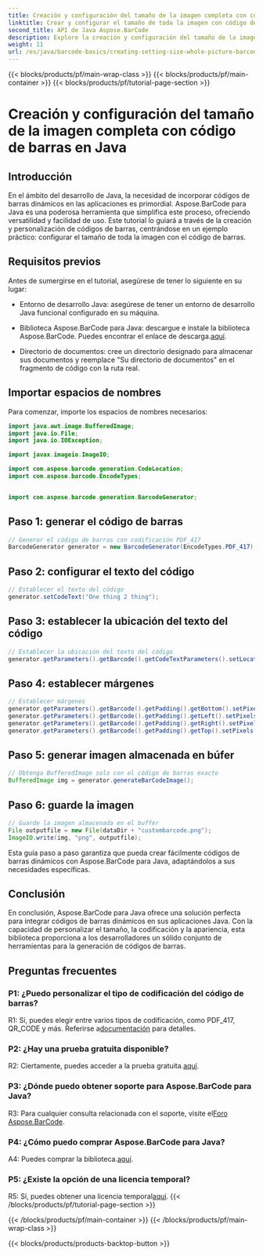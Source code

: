 ```yaml
---
title: Creación y configuración del tamaño de la imagen completa con código de barras en Java
linktitle: Crear y configurar el tamaño de toda la imagen con código de barras
second_title: API de Java Aspose.BarCode
description: Explore la creación y configuración del tamaño de la imagen completa en Java con Aspose.BarCode. Personalice el tamaño, la codificación y la apariencia sin esfuerzo.
weight: 11
url: /es/java/barcode-basics/creating-setting-size-whole-picture-barcode/
---
```


{{< blocks/products/pf/main-wrap-class >}}
{{< blocks/products/pf/main-container >}}
{{< blocks/products/pf/tutorial-page-section >}}

# Creación y configuración del tamaño de la imagen completa con código de barras en Java

## Introducción

En el ámbito del desarrollo de Java, la necesidad de incorporar códigos de barras dinámicos en las aplicaciones es primordial. Aspose.BarCode para Java es una poderosa herramienta que simplifica este proceso, ofreciendo versatilidad y facilidad de uso. Este tutorial lo guiará a través de la creación y personalización de códigos de barras, centrándose en un ejemplo práctico: configurar el tamaño de toda la imagen con el código de barras.

## Requisitos previos

Antes de sumergirse en el tutorial, asegúrese de tener lo siguiente en su lugar:

- Entorno de desarrollo Java: asegúrese de tener un entorno de desarrollo Java funcional configurado en su máquina.

-  Biblioteca Aspose.BarCode para Java: descargue e instale la biblioteca Aspose.BarCode. Puedes encontrar el enlace de descarga.[aquí](https://releases.aspose.com/barcode/java/).

- Directorio de documentos: cree un directorio designado para almacenar sus documentos y reemplace "Su directorio de documentos" en el fragmento de código con la ruta real.

## Importar espacios de nombres

Para comenzar, importe los espacios de nombres necesarios:

```java
import java.awt.image.BufferedImage;
import java.io.File;
import java.io.IOException;

import javax.imageio.ImageIO;

import com.aspose.barcode.generation.CodeLocation;
import com.aspose.barcode.EncodeTypes;


import com.aspose.barcode.generation.BarcodeGenerator;
```

## Paso 1: generar el código de barras

```java
// Generar el código de barras con codificación PDF_417
BarcodeGenerator generator = new BarcodeGenerator(EncodeTypes.PDF_417);
```

## Paso 2: configurar el texto del código

```java
// Establecer el texto del código
generator.setCodeText("One thing 2 thing");
```

## Paso 3: establecer la ubicación del texto del código

```java
// Establecer la ubicación del texto del código
generator.getParameters().getBarcode().getCodeTextParameters().setLocation(CodeLocation.NONE);
```

## Paso 4: establecer márgenes

```java
// Establecer márgenes
generator.getParameters().getBarcode().getPadding().getBottom().setPixels(0);
generator.getParameters().getBarcode().getPadding().getLeft().setPixels(0);
generator.getParameters().getBarcode().getPadding().getRight().setPixels(0);
generator.getParameters().getBarcode().getPadding().getTop().setPixels(0);
```

## Paso 5: generar imagen almacenada en búfer

```java
// Obtenga BufferedImage solo con el código de barras exacto
BufferedImage img = generator.generateBarCodeImage();
```

## Paso 6: guarde la imagen

```java
// Guarde la imagen almacenada en el buffer
File outputfile = new File(dataDir + "custombarcode.png");
ImageIO.write(img, "png", outputfile);
```

Esta guía paso a paso garantiza que pueda crear fácilmente códigos de barras dinámicos con Aspose.BarCode para Java, adaptándolos a sus necesidades específicas.

## Conclusión

En conclusión, Aspose.BarCode para Java ofrece una solución perfecta para integrar códigos de barras dinámicos en sus aplicaciones Java. Con la capacidad de personalizar el tamaño, la codificación y la apariencia, esta biblioteca proporciona a los desarrolladores un sólido conjunto de herramientas para la generación de códigos de barras.

## Preguntas frecuentes

### P1: ¿Puedo personalizar el tipo de codificación del código de barras?

 R1: Sí, puedes elegir entre varios tipos de codificación, como PDF_417, QR_CODE y más. Referirse a[documentación](https://reference.aspose.com/barcode/java/) para detalles.

### P2: ¿Hay una prueba gratuita disponible?

 R2: Ciertamente, puedes acceder a la prueba gratuita.[aquí](https://releases.aspose.com/).

### P3: ¿Dónde puedo obtener soporte para Aspose.BarCode para Java?

 R3: Para cualquier consulta relacionada con el soporte, visite el[Foro Aspose.BarCode](https://forum.aspose.com/c/barcode/13).

### P4: ¿Cómo puedo comprar Aspose.BarCode para Java?

 A4: Puedes comprar la biblioteca.[aquí](https://purchase.aspose.com/buy).

### P5: ¿Existe la opción de una licencia temporal?

 R5: Sí, puedes obtener una licencia temporal[aquí](https://purchase.aspose.com/temporary-license/).
{{< /blocks/products/pf/tutorial-page-section >}}

{{< /blocks/products/pf/main-container >}}
{{< /blocks/products/pf/main-wrap-class >}}

{{< blocks/products/products-backtop-button >}}
